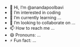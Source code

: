- 👋 Hi, I’m @anandapoolbavi
- 👀 I’m interested in coding
- 🌱 I’m currently learning ...
- 💞️ I’m looking to collaborate on ...
- 📫 How to reach me ...
- 😄 Pronouns: ...
- ⚡ Fun fact: ...

<!---
anandapoolbavi/anandapoolbavi is a ✨ special ✨ repository because its `README.md` (this file) appears on your GitHub profile.
You can click the Preview link to take a look at your changes.
--->
